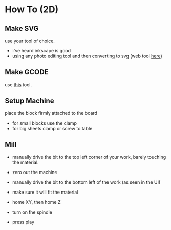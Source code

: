 # How To (2D)


## Make SVG
use your tool of choice.
- I've heard inkscape is good
- using any photo editing tool and then converting to svg (web tool [here](https://www.pngtosvg.com/))

## Make GCODE
use [this](http://jscut.org/jscut.html) tool.

## Setup Machine
place the block firmly attached to the board
- for small blocks use the clamp
- for big sheets clamp or screw to table

## Mill
- manually drive the bit to the top left corner of your work, barely touching the material.
- zero out the machine
- manually drive the bit to the bottom left of the work (as seen in the UI)
- make sure it will fit the material
- home XY, then home Z
- turn on the spindle

- press play

